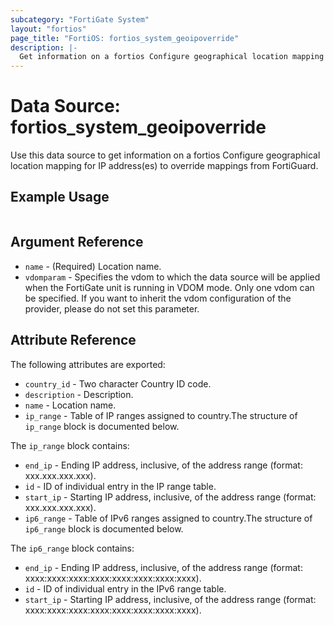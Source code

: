 ```yaml
---
subcategory: "FortiGate System"
layout: "fortios"
page_title: "FortiOS: fortios_system_geoipoverride"
description: |-
  Get information on a fortios Configure geographical location mapping for IP address(es) to override mappings from FortiGuard.
---
```


# Data Source: fortios_system_geoipoverride
Use this data source to get information on a fortios Configure geographical location mapping for IP address(es) to override mappings from FortiGuard.


## Example Usage

```hcl

```

## Argument Reference

* `name` - (Required) Location name.
* `vdomparam` - Specifies the vdom to which the data source will be applied when the FortiGate unit is running in VDOM mode. Only one vdom can be specified. If you want to inherit the vdom configuration of the provider, please do not set this parameter.

## Attribute Reference

The following attributes are exported:

* `country_id` - Two character Country ID code.
* `description` - Description.
* `name` - Location name.
* `ip_range` - Table of IP ranges assigned to country.The structure of `ip_range` block is documented below.

The `ip_range` block contains:

* `end_ip` - Ending IP address, inclusive, of the address range (format: xxx.xxx.xxx.xxx).
* `id` - ID of individual entry in the IP range table.
* `start_ip` - Starting IP address, inclusive, of the address range (format: xxx.xxx.xxx.xxx).
* `ip6_range` - Table of IPv6 ranges assigned to country.The structure of `ip6_range` block is documented below.

The `ip6_range` block contains:

* `end_ip` - Ending IP address, inclusive, of the address range (format: xxxx:xxxx:xxxx:xxxx:xxxx:xxxx:xxxx:xxxx).
* `id` - ID of individual entry in the IPv6 range table.
* `start_ip` - Starting IP address, inclusive, of the address range (format: xxxx:xxxx:xxxx:xxxx:xxxx:xxxx:xxxx:xxxx).
